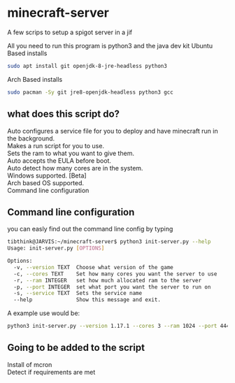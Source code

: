 # minecraft-server

A few scrips to setup a spigot server in a jif

All you need to run this program is python3 and the java dev kit
Ubuntu Based installs
``` bash
sudo apt install git openjdk-8-jre-headless python3
```
Arch Based installs
```bash
sudo pacman -Sy git jre8-openjdk-headless python3 gcc
```

## what does this script do?

Auto configures a service file for you to deploy and have minecraft run in the background. \
Makes a run script for you to use. \
Sets the ram to what you want to give them. \
Auto accepts the EULA before boot. \
Auto detect how many cores are in the system. \
Windows supported. [Beta] \
Arch based OS supported. \
Command line configuration 

## Command line configuration
you can easly find out the command line config by typing

``` bash
tibthink@JARVIS:~/minecraft-server$ python3 init-server.py --help
Usage: init-server.py [OPTIONS]

Options:
  -v, --version TEXT  Choose what version of the game
  -c, --cores TEXT    Set how many cores you want the server to use
  -r, --ram INTEGER   set how much allocated ram to the server
  -p, --port INTEGER  set what port you want the server to run on
  -s, --service TEXT  Sets the service name
  --help              Show this message and exit.
```

A example use would be:

``` bash
python3 init-server.py --version 1.17.1 --cores 3 --ram 1024 --port 4444 --service test
```

## Going to be added to the script

Install of mcron \
Detect if requirements are met
